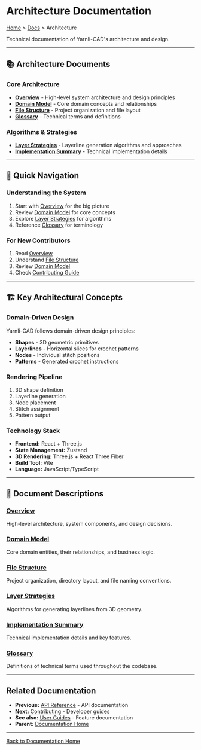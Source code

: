 # Architecture Documentation

[Home](../../README.md) > [Docs](../README.md) > Architecture

Technical documentation of Yarnli-CAD's architecture and design.

---

## 📚 Architecture Documents

### Core Architecture
- **[Overview](overview.md)** - High-level system architecture and design principles
- **[Domain Model](domain-model.md)** - Core domain concepts and relationships
- **[File Structure](file-structure.md)** - Project organization and file layout
- **[Glossary](glossary.md)** - Technical terms and definitions

### Algorithms & Strategies
- **[Layer Strategies](layer-strategies.md)** - Layerline generation algorithms and approaches
- **[Implementation Summary](implementation-summary.md)** - Technical implementation details

---

## 🎯 Quick Navigation

### Understanding the System
1. Start with [Overview](overview.md) for the big picture
2. Review [Domain Model](domain-model.md) for core concepts
3. Explore [Layer Strategies](layer-strategies.md) for algorithms
4. Reference [Glossary](glossary.md) for terminology

### For New Contributors
1. Read [Overview](overview.md)
2. Understand [File Structure](file-structure.md)
3. Review [Domain Model](domain-model.md)
4. Check [Contributing Guide](../../CONTRIBUTING.md)

---

## 🏗️ Key Architectural Concepts

### Domain-Driven Design
Yarnli-CAD follows domain-driven design principles:
- **Shapes** - 3D geometric primitives
- **Layerlines** - Horizontal slices for crochet patterns
- **Nodes** - Individual stitch positions
- **Patterns** - Generated crochet instructions

### Rendering Pipeline
1. 3D shape definition
2. Layerline generation
3. Node placement
4. Stitch assignment
5. Pattern output

### Technology Stack
- **Frontend:** React + Three.js
- **State Management:** Zustand
- **3D Rendering:** Three.js + React Three Fiber
- **Build Tool:** Vite
- **Language:** JavaScript/TypeScript

---

## 📖 Document Descriptions

### [Overview](overview.md)
High-level architecture, system components, and design decisions.

### [Domain Model](domain-model.md)
Core domain entities, their relationships, and business logic.

### [File Structure](file-structure.md)
Project organization, directory layout, and file naming conventions.

### [Layer Strategies](layer-strategies.md)
Algorithms for generating layerlines from 3D geometry.

### [Implementation Summary](implementation-summary.md)
Technical implementation details and key features.

### [Glossary](glossary.md)
Definitions of technical terms used throughout the codebase.

---

## Related Documentation

- **Previous:** [API Reference](../api/) - API documentation
- **Next:** [Contributing](../contributing/) - Developer guides
- **See also:** [User Guides](../guides/) - Feature documentation
- **Parent:** [Documentation Home](../README.md)

---

[Back to Documentation Home](../README.md)

